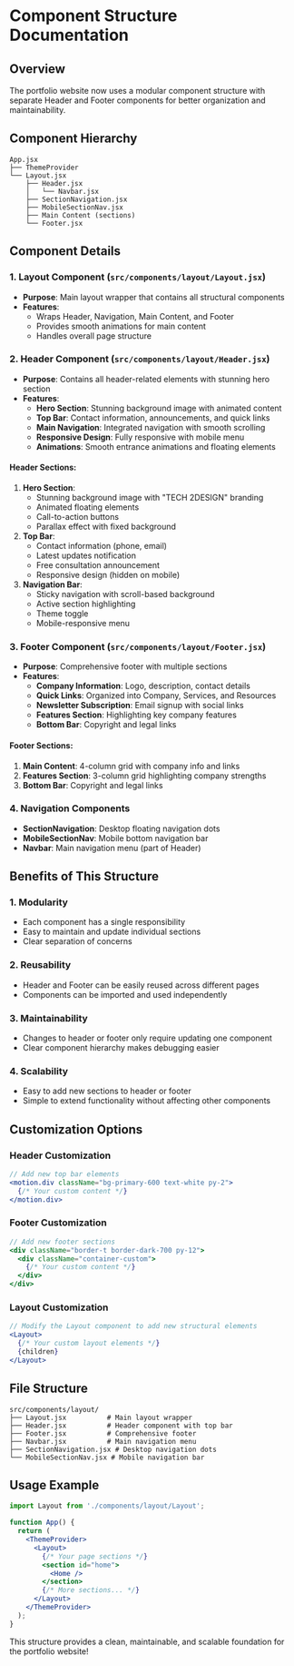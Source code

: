 # Component Structure Documentation

## Overview
The portfolio website now uses a modular component structure with separate Header and Footer components for better organization and maintainability.

## Component Hierarchy

```
App.jsx
├── ThemeProvider
└── Layout.jsx
    ├── Header.jsx
    │   └── Navbar.jsx
    ├── SectionNavigation.jsx
    ├── MobileSectionNav.jsx
    ├── Main Content (sections)
    └── Footer.jsx
```

## Component Details

### 1. Layout Component (`src/components/layout/Layout.jsx`)
- **Purpose**: Main layout wrapper that contains all structural components
- **Features**:
  - Wraps Header, Navigation, Main Content, and Footer
  - Provides smooth animations for main content
  - Handles overall page structure

### 2. Header Component (`src/components/layout/Header.jsx`)
- **Purpose**: Contains all header-related elements with stunning hero section
- **Features**:
  - **Hero Section**: Stunning background image with animated content
  - **Top Bar**: Contact information, announcements, and quick links
  - **Main Navigation**: Integrated navigation with smooth scrolling
  - **Responsive Design**: Fully responsive with mobile menu
  - **Animations**: Smooth entrance animations and floating elements

#### Header Sections:
1. **Hero Section**: 
   - Stunning background image with "TECH 2DESIGN" branding
   - Animated floating elements
   - Call-to-action buttons
   - Parallax effect with fixed background
2. **Top Bar**: 
   - Contact information (phone, email)
   - Latest updates notification
   - Free consultation announcement
   - Responsive design (hidden on mobile)
3. **Navigation Bar**:
   - Sticky navigation with scroll-based background
   - Active section highlighting
   - Theme toggle
   - Mobile-responsive menu

### 3. Footer Component (`src/components/layout/Footer.jsx`)
- **Purpose**: Comprehensive footer with multiple sections
- **Features**:
  - **Company Information**: Logo, description, contact details
  - **Quick Links**: Organized into Company, Services, and Resources
  - **Newsletter Subscription**: Email signup with social links
  - **Features Section**: Highlighting key company features
  - **Bottom Bar**: Copyright and legal links

#### Footer Sections:
1. **Main Content**: 4-column grid with company info and links
2. **Features Section**: 3-column grid highlighting company strengths
3. **Bottom Bar**: Copyright and legal links

### 4. Navigation Components
- **SectionNavigation**: Desktop floating navigation dots
- **MobileSectionNav**: Mobile bottom navigation bar
- **Navbar**: Main navigation menu (part of Header)

## Benefits of This Structure

### 1. **Modularity**
- Each component has a single responsibility
- Easy to maintain and update individual sections
- Clear separation of concerns

### 2. **Reusability**
- Header and Footer can be easily reused across different pages
- Components can be imported and used independently

### 3. **Maintainability**
- Changes to header or footer only require updating one component
- Clear component hierarchy makes debugging easier

### 4. **Scalability**
- Easy to add new sections to header or footer
- Simple to extend functionality without affecting other components

## Customization Options

### Header Customization
```jsx
// Add new top bar elements
<motion.div className="bg-primary-600 text-white py-2">
  {/* Your custom content */}
</motion.div>
```

### Footer Customization
```jsx
// Add new footer sections
<div className="border-t border-dark-700 py-12">
  <div className="container-custom">
    {/* Your custom content */}
  </div>
</div>
```

### Layout Customization
```jsx
// Modify the Layout component to add new structural elements
<Layout>
  {/* Your custom layout elements */}
  {children}
</Layout>
```

## File Structure
```
src/components/layout/
├── Layout.jsx          # Main layout wrapper
├── Header.jsx          # Header component with top bar
├── Footer.jsx          # Comprehensive footer
├── Navbar.jsx          # Main navigation menu
├── SectionNavigation.jsx # Desktop navigation dots
└── MobileSectionNav.jsx # Mobile navigation bar
```

## Usage Example
```jsx
import Layout from './components/layout/Layout';

function App() {
  return (
    <ThemeProvider>
      <Layout>
        {/* Your page sections */}
        <section id="home">
          <Home />
        </section>
        {/* More sections... */}
      </Layout>
    </ThemeProvider>
  );
}
```

This structure provides a clean, maintainable, and scalable foundation for the portfolio website! 